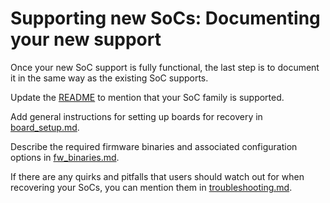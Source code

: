 # Supporting new SoCs: Documenting your new support

Once your new SoC support is fully functional, the last step is to document it
in the same way as the existing SoC supports.

Update the [README](../../README.md) to mention that your SoC family is supported.

Add general instructions for setting up boards for recovery in
[board_setup.md](../board_setup.md).

Describe the required firmware binaries and associated configuration options in
[fw_binaries.md](../fw_binaries.md).

If there are any quirks and pitfalls that users should watch out for when
recovering your SoCs, you can mention them in
[troubleshooting.md](../troubleshooting.md).

